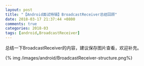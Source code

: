 ```yaml
---
layout: post
title: "【Android面试特辑】BroadcastReceiver总结回顾"
date: 2018-03-17 21:37:44 +0800
comments: true
categories: 2018-03
tags: [android,BroadcastReceiver]
---
```

总结一下BroadcastReceiver的内容，建议保存图片查看，欢迎补充。<!--more-->

{% img /images/android/BroadcastReceiver-structure.png%}


